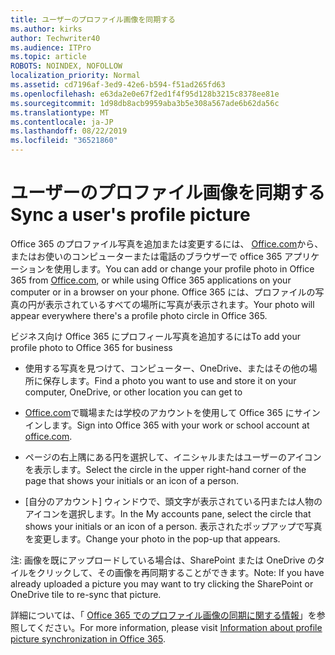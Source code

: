 ```yaml
---
title: ユーザーのプロファイル画像を同期する
ms.author: kirks
author: Techwriter40
ms.audience: ITPro
ms.topic: article
ROBOTS: NOINDEX, NOFOLLOW
localization_priority: Normal
ms.assetid: cd7196af-3ed9-42e6-b594-f51ad265fd63
ms.openlocfilehash: e63da2e0e67f2ed1f4f95d128b3215c8378ee81e
ms.sourcegitcommit: 1d98db8acb9959aba3b5e308a567ade6b62da56c
ms.translationtype: MT
ms.contentlocale: ja-JP
ms.lasthandoff: 08/22/2019
ms.locfileid: "36521860"
---
```

# <a name="sync-a-users-profile-picture"></a><span data-ttu-id="403e5-102">ユーザーのプロファイル画像を同期する</span><span class="sxs-lookup"><span data-stu-id="403e5-102">Sync a user's profile picture</span></span>

<span data-ttu-id="403e5-103">Office 365 のプロファイル写真を追加または変更するには、 [Office.com](http://www.office.com)から、またはお使いのコンピューターまたは電話のブラウザーで office 365 アプリケーションを使用します。</span><span class="sxs-lookup"><span data-stu-id="403e5-103">You can add or change your profile photo in Office 365 from [Office.com](http://www.office.com), or while using Office 365 applications on your computer or in a browser on your phone.</span></span> <span data-ttu-id="403e5-104">Office 365 には、プロファイルの写真の円が表示されているすべての場所に写真が表示されます。</span><span class="sxs-lookup"><span data-stu-id="403e5-104">Your photo will appear everywhere there's a profile photo circle in Office 365.</span></span>

<span data-ttu-id="403e5-105">ビジネス向け Office 365 にプロフィール写真を追加するには</span><span class="sxs-lookup"><span data-stu-id="403e5-105">To add your profile photo to Office 365 for business</span></span>

- <span data-ttu-id="403e5-106">使用する写真を見つけて、コンピューター、OneDrive、またはその他の場所に保存します。</span><span class="sxs-lookup"><span data-stu-id="403e5-106">Find a photo you want to use and store it on your computer, OneDrive, or other location you can get to</span></span>

- <span data-ttu-id="403e5-107">[Office.com](http://www.office.com)で職場または学校のアカウントを使用して Office 365 にサインインします。</span><span class="sxs-lookup"><span data-stu-id="403e5-107">Sign into Office 365 with your work or school account at [office.com](http://www.office.com).</span></span>

- <span data-ttu-id="403e5-108">ページの右上隅にある円を選択して、イニシャルまたはユーザーのアイコンを表示します。</span><span class="sxs-lookup"><span data-stu-id="403e5-108">Select the circle in the upper right-hand corner of the page that shows your initials or an icon of a person.</span></span>

- <span data-ttu-id="403e5-109">[自分のアカウント] ウィンドウで、頭文字が表示されている円または人物のアイコンを選択します。</span><span class="sxs-lookup"><span data-stu-id="403e5-109">In the My accounts pane, select the circle that shows your initials or an icon of a person.</span></span> <span data-ttu-id="403e5-110">表示されたポップアップで写真を変更します。</span><span class="sxs-lookup"><span data-stu-id="403e5-110">Change your photo in the pop-up that appears.</span></span>

<span data-ttu-id="403e5-111">注: 画像を既にアップロードしている場合は、SharePoint または OneDrive のタイルをクリックして、その画像を再同期することができます。</span><span class="sxs-lookup"><span data-stu-id="403e5-111">Note: If you have already uploaded a picture you may want to try clicking the SharePoint or OneDrive tile to re-sync that picture.</span></span>

<span data-ttu-id="403e5-112">詳細については、「 [Office 365 でのプロファイル画像の同期に関する情報](https://support.office.com/article/information-about-profile-picture-synchronization-in-office-365-20594d76-d054-4af4-a660-401133e3d48a?ui=en-US&amp;rs=en-US&amp;ad=US)」を参照してください。</span><span class="sxs-lookup"><span data-stu-id="403e5-112">For more information, please visit [Information about profile picture synchronization in Office 365](https://support.office.com/article/information-about-profile-picture-synchronization-in-office-365-20594d76-d054-4af4-a660-401133e3d48a?ui=en-US&amp;rs=en-US&amp;ad=US).</span></span>
